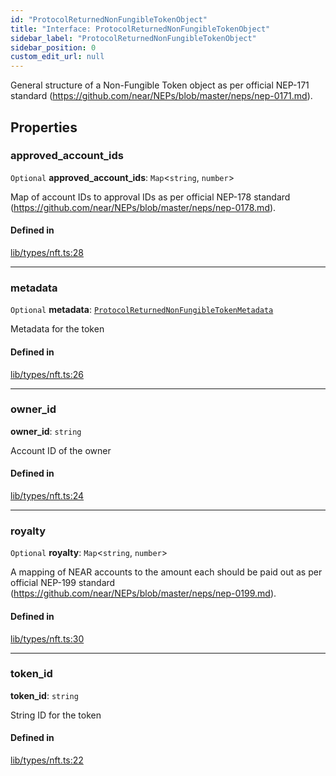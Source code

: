 ```yaml
---
id: "ProtocolReturnedNonFungibleTokenObject"
title: "Interface: ProtocolReturnedNonFungibleTokenObject"
sidebar_label: "ProtocolReturnedNonFungibleTokenObject"
sidebar_position: 0
custom_edit_url: null
---
```


General structure of a Non-Fungible Token object as per official NEP-171 standard (https://github.com/near/NEPs/blob/master/neps/nep-0171.md).

## Properties

### approved\_account\_ids

 `Optional` **approved\_account\_ids**: `Map`<`string`, `number`\>

Map of account IDs to approval IDs as per official NEP-178 standard (https://github.com/near/NEPs/blob/master/neps/nep-0178.md).

#### Defined in

[lib/types/nft.ts:28](https://github.com/keypom/keypom-js/blob/9a866ee41/packages/core/src/lib/types/nft.ts#L28)

___

### metadata

 `Optional` **metadata**: [`ProtocolReturnedNonFungibleTokenMetadata`](ProtocolReturnedNonFungibleTokenMetadata.md)

Metadata for the token

#### Defined in

[lib/types/nft.ts:26](https://github.com/keypom/keypom-js/blob/9a866ee41/packages/core/src/lib/types/nft.ts#L26)

___

### owner\_id

 **owner\_id**: `string`

Account ID of the owner

#### Defined in

[lib/types/nft.ts:24](https://github.com/keypom/keypom-js/blob/9a866ee41/packages/core/src/lib/types/nft.ts#L24)

___

### royalty

 `Optional` **royalty**: `Map`<`string`, `number`\>

A mapping of NEAR accounts to the amount each should be paid out as per official NEP-199 standard (https://github.com/near/NEPs/blob/master/neps/nep-0199.md).

#### Defined in

[lib/types/nft.ts:30](https://github.com/keypom/keypom-js/blob/9a866ee41/packages/core/src/lib/types/nft.ts#L30)

___

### token\_id

 **token\_id**: `string`

String ID for the token

#### Defined in

[lib/types/nft.ts:22](https://github.com/keypom/keypom-js/blob/9a866ee41/packages/core/src/lib/types/nft.ts#L22)

